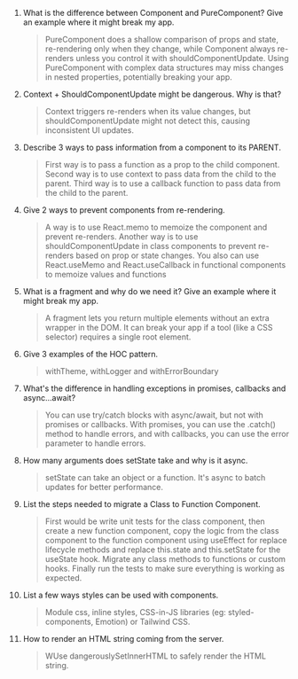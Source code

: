 1. What is the difference between Component and PureComponent? Give an example where it might break my app.

   > PureComponent does a shallow comparison of props and state, re-rendering only when they change, while Component always re-renders unless you control it with shouldComponentUpdate. Using PureComponent with complex data structures may miss changes in nested properties, potentially breaking your app.

2. Context + ShouldComponentUpdate might be dangerous. Why is that?

   > Context triggers re-renders when its value changes, but shouldComponentUpdate might not detect this, causing inconsistent UI updates.

3. Describe 3 ways to pass information from a component to its PARENT.

   > First way is to pass a function as a prop to the child component. Second way is to use context to pass data from the child to the parent. Third way is to use a callback function to pass data from the child to the parent.

4. Give 2 ways to prevent components from re-rendering.

   > A way is to use React.memo to memoize the component and prevent re-renders. Another way is to use shouldComponentUpdate in class components to prevent re-renders based on prop or state changes. You also can use React.useMemo and React.useCallback in functional components to memoize values and functions

5. What is a fragment and why do we need it? Give an example where it might break my app.

   > A fragment lets you return multiple elements without an extra wrapper in the DOM. It can break your app if a tool (like a CSS selector) requires a single root element.

6. Give 3 examples of the HOC pattern.

   > withTheme, withLogger and withErrorBoundary

7. What's the difference in handling exceptions in promises, callbacks and async...await?

   > You can use try/catch blocks with async/await, but not with promises or callbacks. With promises, you can use the .catch() method to handle errors, and with callbacks, you can use the error parameter to handle errors.

8. How many arguments does setState take and why is it async.

   > setState can take an object or a function. It's async to batch updates for better performance.

9. List the steps needed to migrate a Class to Function Component.

   > First would be write unit tests for the class component, then create a new function component, copy the logic from the class component to the function component using useEffect for replace lifecycle methods and replace this.state and this.setState for the useState hook. Migrate any class methods to functions or custom hooks. Finally run the tests to make sure everything is working as expected.

10. List a few ways styles can be used with components.

    > Module css, inline styles, CSS-in-JS libraries (eg: styled-components, Emotion) or Tailwind CSS.

11. How to render an HTML string coming from the server.

    > WUse dangerouslySetInnerHTML to safely render the HTML string.
